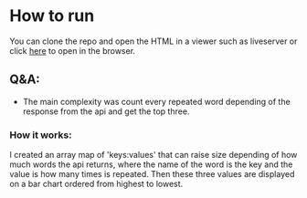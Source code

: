 # How to run

You can clone the repo and open the HTML in a viewer such as liveserver or click [here](https://juliannarvaez.com/Word-Counter/) to open in the browser.

## Q&A:

- The main complexity was count every repeated word depending of the response from the api and get the top three. 

### How it works:

I created an array map of 'keys:values' that can raise size depending of how much words the api returns, where the name of the word is the key and the value is how many times is repeated. Then these three values are displayed on a bar chart ordered from highest to lowest.